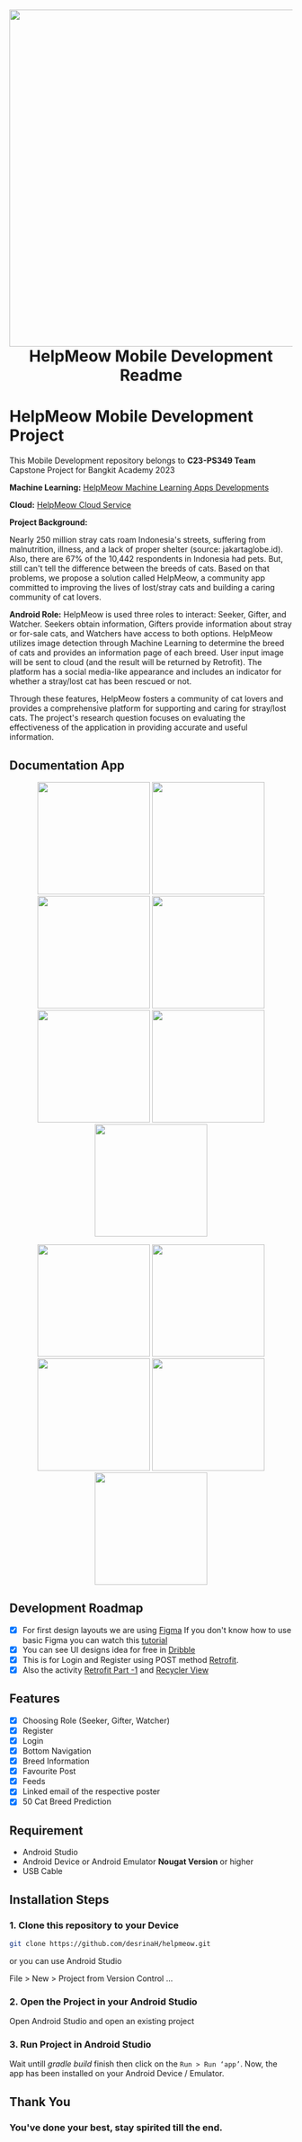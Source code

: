 <h1 align="center">
  <img align="center" src="Layout/Logo HelpMeow.png"  width="600"></img>
<br>
HelpMeow Mobile Development Readme
</h1>

# HelpMeow Mobile Development Project
This Mobile Development repository belongs to **C23-PS349 Team** Capstone Project for Bangkit Academy 2023

**Machine Learning:**
[HelpMeow Machine Learning Apps Developments](https://github.com/desrinaH/helpmeow/tree/ML)

**Cloud:**
[HelpMeow Cloud Service](https://github.com/desrinaH/helpmeow/tree/backend)

**Project Background:**

Nearly 250 million stray cats roam Indonesia's streets, suffering from malnutrition, illness, and a lack of proper shelter (source: jakartaglobe.id). Also, there are 67% of the 10,442 respondents in Indonesia had pets. But, still can't tell the difference between the breeds of cats. Based on that problems, we propose a solution called HelpMeow, a community app committed to improving the lives of lost/stray cats and building a caring community of cat lovers.

**Android Role:**
HelpMeow is used three roles to interact: Seeker, Gifter, and Watcher. Seekers obtain information, Gifters provide information about stray or for-sale cats, and Watchers have access to both options. HelpMeow utilizes image detection through Machine Learning to determine the breed of cats and provides an information page of each breed. User input image will be sent to cloud (and the result will be returned by Retrofit). The platform has a social media-like appearance and includes an indicator for whether a stray/lost cat has been rescued or not.

Through these features, HelpMeow fosters a community of cat lovers and provides a comprehensive platform for supporting and caring for stray/lost cats. The project's research question focuses on evaluating the effectiveness of the application in providing accurate and useful information.  

## Documentation App

<p align="center">
  <img src="Layout/Loading Page.png" width="200">
  <img src="Layout/Introduction page (Gifter).png" width="200">
  <img src="Layout/Introduction page (Seeker).png" width="200">
  <img src="Layout/Introduction page (Watcher).png" width="200">
  <img src="Layout/Introduction page (Selection).png" width="200">
  <img src="Layout/Register Page.png" width="200">
  <img src="Layout/Login Page.png" width="200">
</p>

<p align="center">
  <img src="Layout/Home Page - Watcher.png" width="200">
  <img src="Layout/Favorite Page.png" width="200">
  <img src="Layout/Posting Page.png" width="200">
  <img src="Layout/Cat breed information.png" width="200">
  <img src="Layout/Profile Page.png" width="200">
</p>

## Development Roadmap
- [x] For first design layouts we are using [Figma](https://www.figma.com/file/p6pZ0fxPFmE28m1Ctwl8pY/HelpMeow?type=design&node-id=0%3A1&t=8TWV08BqtjerrZzu-1)
If you don't know how to use basic Figma you can watch this [tutorial](https://www.youtube.com/watch?v=PeGfX7W1mJk)
- [x] You can see UI designs idea for free in [Dribble](https://dribbble.com/)
- [x] This is for Login and Register using POST method [Retrofit](https://m.youtube.com/watch?v=h4HUyV6tOkc&pp=ygUcQW5kcm9pZCBzdHVkaW8gbG9naW4gc2VydmljZQ%3D%3D).
- [x] Also the activity [Retrofit Part -1](https://m.youtube.com/watch?v=5gFrXGbQsc8&pp=ygUWZ2V0IGFwaSBhbmRyb2lkIHN0dWRpbw%3D%3D) and [Recycler View](https://m.youtube.com/watch?v=_bVWsL5CHh4)

## Features
- [x] Choosing Role (Seeker, Gifter, Watcher)
- [x] Register
- [x] Login
- [x] Bottom Navigation
- [x] Breed Information
- [x] Favourite Post
- [x] Feeds
- [x] Linked email of the respective poster
- [x] 50 Cat Breed Prediction

## Requirement
* Android Studio
* Android Device or Android Emulator __Nougat Version__ or higher
* USB Cable

## Installation Steps

### 1. Clone this repository to your Device
```bash
git clone https://github.com/desrinaH/helpmeow.git
```

or you can use Android Studio 

File > New > Project from Version Control ...

### 2. Open the Project in your Android Studio
Open Android Studio and open an existing project

### 3. Run Project in Android Studio
Wait untill _gradle build_ finish then click on the `Run > Run ‘app’`. Now, the app has been installed on your Android Device / Emulator.


## Thank You 
### You've done your best, stay spirited till the end.

